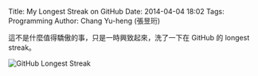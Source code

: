 Title: My Longest Streak on GitHub
Date: 2014-04-04 18:02
Tags: Programming
Author: Chang Yu-heng (張昱珩)

這不是什麼值得驕傲的事，只是一時興致起來，洗了一下在 GitHub 的 longest streak。

![GitHub Longest Streak](https://lh5.googleusercontent.com/-AJzPWfGumT0/Uz6ErcMsvcI/AAAAAAAAAmw/mDBNv92_F64/w1043-h426-no/github-longest-streak.png)
